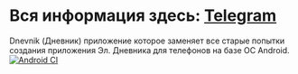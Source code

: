 # Вся информация здесь: [Telegram](https://t.me/FluidDnevnik)
Dnevnik (Дневник) приложение которое заменяет все старые попытки создания приложения Эл. Дневника для телефонов на базе ОС Android.<br>
[![Android CI](https://github.com/fluid-developer/Dnevnik-Ryazan/actions/workflows/android.yml/badge.svg)](https://github.com/fluid-developer/Dnevnik-Ryazan/actions/workflows/android.yml)
